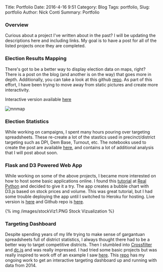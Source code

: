 Title: Portfolio
Date: 2016-4-16 9:51
Category: Blog
Tags: portfolio,
Slug: portfolio
Author: Nick Conti
Summary: Portfolio


### Overview

Curious about a project I've written about in the past?  I will be updating the descriptions here and including links.  My goal is to have a post for all of the listed projects once they are completed.

### Election Results Mapping

There's got to be a better way to display election data on maps, right?  There is a post on the blog (and another is on the way) that goes more in depth.  Additionally, you can take a look at this github [repo](https://github.com/NickyThreeNames/ElectionStatsandMap).  As part of this effort, I have been trying to move away from static pictures and create more interactivity.

Interactive version available [here](http://bl.ocks.org/NickyThreeNames/e3228a8ea478b78c802bb12ac94e3d8c)

![mnmap]({filename}/images/shresults.PNG)


### Election Statistics

While working on campaigns, I spent many hours pouring over targeting spreadsheets.  These re-create a lot of the stastics used in precinct/district targeting such as DPI, Dem Base, Turnout, etc.  The notebooks used to create the post are available [here](https://github.com/NickyThreeNames/ElectionStatsandMap), and contains a lot of additional analysis that I will post about soon.

### Flask and D3 Powered Web App

While working on some of the above projects, I became more interested on how to host some basic applications online.   I found this [tutorial](https://realpython.com/blog/python/web-development-with-flask-fetching-data-with-requests/#deploying) at [Real Python](https://realpython.com/) and decided to give it a try.  The app creates a bubble chart with D3.js based on stock prices and volume.  This was great tutorial, but I had some trouble deploying the app until I switched to Heroku for hosting.  Live version is [here](http://stocksncm.herokuapp.com/) and  Github repo is [here](https://github.com/NickyThreeNames/stocksD3).

{% img /images/stockViz1.PNG Stock Vizualization %}

### Targeting Dashboard

Despite spending years of my life trying to make sense of gargantuan spreadsheets full of district statistics, I always thought there had to be a better way to target competitive districts.  Then I stumbled into [Crossfilter](http://square.github.io/crossfilter/) and [dc.js](https://dc-js.github.io/dc.js/) and was really impressed.  I had tried some basic projects but was really inspired to work off of an example I saw [here](https://austinlyons.github.io/dcjs-leaflet-untappd/#).  This [repo](https://github.com/NickyThreeNames/targetingDashboard) has my ongoing work to get an interactive targeting dashboard up and running with data from 2014.

